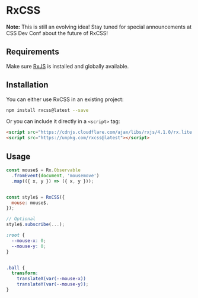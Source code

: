 # RxCSS

**Note:** This is still an evolving idea! Stay tuned for special announcements at CSS Dev Conf about the future of RxCSS!

## Requirements

Make sure [RxJS](https://github.com/ReactiveX/rxjs) is installed and globally available.

## Installation

You can either use RxCSS in an existing project:

```bash
npm install rxcss@latest --save
```

Or you can include it directly in a `<script>` tag:
```html
<script src="https://cdnjs.cloudflare.com/ajax/libs/rxjs/4.1.0/rx.lite.compat.min.js"></script>
<script src="https://unpkg.com/rxcss@latest"></script>
```

## Usage

```js
const mouse$ = Rx.Observable
  .fromEvent(document, 'mousemove')
  .map(({ x, y }) => ({ x, y }));


const style$ = RxCSS({
  mouse: mouse$,
});

// Optional
style$.subscribe(...);
```

```css
:root {
  --mouse-x: 0;
  --mouse-y: 0;
}


.ball {
  transform:
    translateX(var(--mouse-x))
    translateY(var(--mouse-y));
}
```
